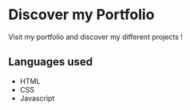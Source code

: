 
# Discover my Portfolio

Visit my portfolio and discover my different projects !

## Languages ​​used

- HTML
- CSS
- Javascript
